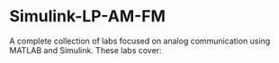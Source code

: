 # Simulink-LP-AM-FM
A complete collection of labs focused on analog communication using MATLAB and Simulink. These labs cover:
